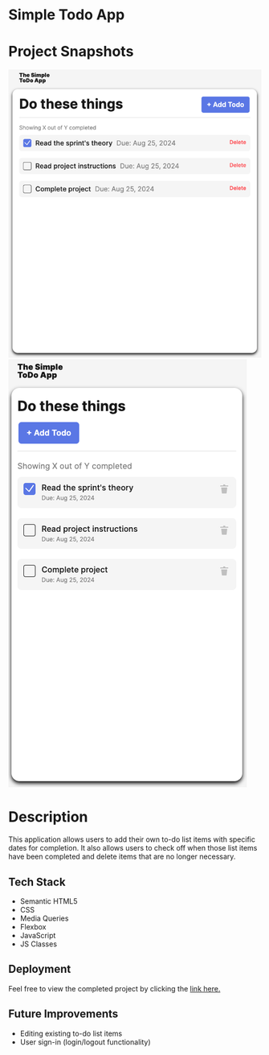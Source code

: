 # Simple Todo App

# Project Snapshots

![desktop-view](./images/desktop-view.png)
![mobile-view](./images/mobile-view.png)

# Description

This application allows users to add their own to-do list items with specific dates for completion. It also allows users to check off when those list items have been completed and delete items that are no longer necessary.

## Tech Stack

- Semantic HTML5
- CSS
- Media Queries
- Flexbox
- JavaScript
- JS Classes

## Deployment

Feel free to view the completed project by clicking the [link here.](https://brogers111.github.io/se_project_todo-app/)

## Future Improvements

- Editing existing to-do list items
- User sign-in (login/logout functionality)
